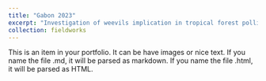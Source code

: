 ```yaml
---
title: "Gabon 2023"
excerpt: "Investigation of weevils implication in tropical forest pollination <br/><img src='/images/500x300.png'>"
collection: fieldworks
---
```


This is an item in your portfolio. It can be have images or nice text. If you name the file .md, it will be parsed as markdown. If you name the file .html, it will be parsed as HTML.
